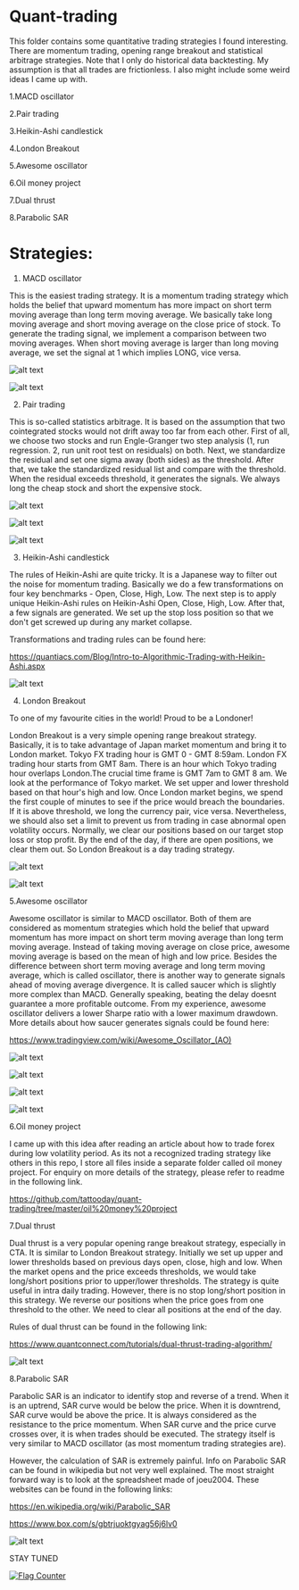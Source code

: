 # Quant-trading

This folder contains some quantitative trading strategies I found interesting. There are momentum trading, opening range breakout and statistical arbitrage strategies. Note that I only do historical data backtesting. My assumption is that all trades are frictionless. I also might include some weird ideas I came up with. 

1.MACD oscillator

2.Pair trading

3.Heikin-Ashi candlestick

4.London Breakout

5.Awesome oscillator

6.Oil money project

7.Dual thrust

8.Parabolic SAR

# Strategies:

1. MACD oscillator

This is the easiest trading strategy. It is a momentum trading strategy which holds the belief that upward momentum has more impact on short term moving average than long term moving average. We basically take long moving average and short moving average on the close price of stock. To generate the trading signal, we implement a comparison between two moving averages. When short moving average is larger than long moving average, we set the signal at 1 which implies LONG, vice versa.

![alt text](https://github.com/tattooday/quant-trading/blob/master/preview/macd%20positions.png)

![alt text](https://github.com/tattooday/quant-trading/blob/master/preview/macd%20oscillator.png)

2. Pair trading

This is so-called statistics arbitrage. It is based on the assumption that two cointegrated stocks would not drift away too far from each other. First of all, we choose two stocks and run Engle-Granger two step analysis (1, run regression. 2, run unit root test on residuals) on both. Next, we standardize the residual and set one sigma away (both sides) as the threshold. After that, we take the standardized residual list and compare with the threshold. When the residual exceeds threshold, it generates the signals. We always long the cheap stock and short the expensive stock. 

![alt text](https://github.com/tattooday/quant-trading/blob/master/preview/ols%20and%20adf.PNG)

![alt text](https://github.com/tattooday/quant-trading/blob/master/preview/residual.png)

![alt text](https://github.com/tattooday/quant-trading/blob/master/preview/pair%20trading.png)

3. Heikin-Ashi candlestick

The rules of Heikin-Ashi are quite tricky. It is a Japanese way to filter out the noise for momentum trading. Basically we do a few transformations on four key benchmarks - Open, Close, High, Low. The next step is to apply unique Heikin-Ashi rules on Heikin-Ashi Open, Close, High, Low. After that, a few signals are generated. We set up the stop loss position so that we don't get screwed up during any market collapse.

Transformations and trading rules can be found here: 


https://quantiacs.com/Blog/Intro-to-Algorithmic-Trading-with-Heikin-Ashi.aspx

![alt text](https://github.com/tattooday/quant-trading/blob/master/preview/heikin%20ashi.png)

4. London Breakout

To one of my favourite cities in the world! Proud to be a Londoner!

London Breakout is a very simple opening range breakout strategy. Basically, it is to take advantage of Japan market momentum and bring it to London market. Tokyo FX trading hour is GMT 0 - GMT 8:59am. London FX trading hour starts from GMT 8am. There is an hour which Tokyo trading hour overlaps London.The crucial time frame is GMT 7am to GMT 8 am. We look at the performance of Tokyo market. We set upper and lower threshold based on that hour's high and low. Once London market begins, we spend the first couple of minutes to see if the price would breach the boundaries. If it is above threshold, we long the currency pair, vice versa. Nevertheless, we should also set a limit to prevent us from trading in case abnormal open volatility occurs. Normally, we clear our positions based on our target stop loss or stop profit. By the end of the day, if there are open positions, we clear them out. So London Breakout is a day trading strategy.

![alt text](https://github.com/tattooday/quant-trading/blob/master/preview/LondonBreakOut.png)

![alt text](https://github.com/tattooday/quant-trading/blob/master/preview/London%20Threshold.png)

5.Awesome oscillator

Awesome oscillator is similar to MACD oscillator. Both of them are considered as momentum strategies which hold the belief that upward momentum has more impact on short term moving average than long term moving average. Instead of taking moving average on close price, awesome moving average is based on the mean of high and low price. Besides the difference between short term moving average and long term moving average, which is called oscillator, there is another way to generate signals ahead of moving average divergence. It is called saucer which is slightly more complex than MACD. Generally speaking, beating the delay doesnt guarantee a more profitable outcome. From my experience, awesome oscillator delivers a lower Sharpe ratio with a lower maximum drawdown. More details about how saucer generates signals could be found here:

https://www.tradingview.com/wiki/Awesome_Oscillator_(AO)

![alt text](https://github.com/tattooday/quant-trading/blob/master/preview/awesome%20positions.png)

![alt text](https://github.com/tattooday/quant-trading/blob/master/preview/Awesome%20oscillator.png)

![alt text](https://github.com/tattooday/quant-trading/blob/master/preview/awesome%20ma.png)

![alt text](https://github.com/tattooday/quant-trading/blob/master/preview/awesome%20asset.png)

6.Oil money project

I came up with this idea after reading an article about how to trade forex during low volatility period. As its not a recognized trading strategy like others in this repo, I store all files inside a separate folder called oil money project. For enquiry on more details of the strategy, please refer to readme in the following link.

https://github.com/tattooday/quant-trading/tree/master/oil%20money%20project

7.Dual thrust

Dual thrust is a very popular opening range breakout strategy, especially in CTA. It is similar to London Breakout strategy. Initially we set up upper and lower thresholds based on previous days open, close, high and low. When the market opens and the price exceeds thresholds, we would take long/short positions prior to upper/lower thresholds. The strategy is quite useful in intra daily trading. However, there is no stop long/short position in this strategy. We reverse our positions when the price goes from one threshold to the other. We need to clear all positions at the end of the day.

Rules of dual thrust can be found in the following link:

https://www.quantconnect.com/tutorials/dual-thrust-trading-algorithm/

![alt text](https://github.com/tattooday/quant-trading/blob/master/preview/dual%20thrust%20positions.png)

8.Parabolic SAR

Parabolic SAR is an indicator to identify stop and reverse of a trend. When it is an uptrend, SAR curve would be below the price. When it is downtrend, SAR curve would be above the price. It is always considered as the resistance to the price momentum. When SAR curve and the price curve crosses over, it is when trades should be executed. The strategy itself is very similar to MACD oscillator (as most momentum trading strategies are). 

However, the calculation of SAR is extremely painful. Info on Parabolic SAR can be found in wikipedia but not very well explained. The most straight forward way is to look at the spreadsheet made of joeu2004. These websites can be found in the following links:

https://en.wikipedia.org/wiki/Parabolic_SAR

https://www.box.com/s/gbtrjuoktgyag56j6lv0

![alt text](https://github.com/tattooday/quant-trading/blob/master/preview/parabolic%20sar.png)




STAY TUNED

<a href="https://info.flagcounter.com/K52F"><img src="https://s11.flagcounter.com/count2/K52F/bg_FFFFFF/txt_000000/border_CCCCCC/columns_2/maxflags_10/viewers_0/labels_0/pageviews_0/flags_0/percent_0/" alt="Flag Counter" border="0"></a>

